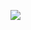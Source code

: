 [![](https://mermaid.ink/img/eyJjb2RlIjoiZ3JhcGggTFIgXG5cdCBBcHAudnVlLS0-SGVhZGVyLnZ1ZSBcblx0IEhlYWRlci52dWUtLT5kb3dubG9hZC50cyAgXG5cdCBkb3dubG9hZC50cy0tPnN0b3JlLnRzICAgXG5cdCBzdG9yZS50cy0tPnNmY0NvbXBpbGVyLnRzICAgIFxuXHQgc2ZjQ29tcGlsZXIudHMtLT5zdG9yZS50cyAgICAgXG5cdCBzdG9yZS50c1soc3RvcmUudHMpXSAgICAgIFxuXHQgc2ZjQ29tcGlsZXIudHMoc2ZjQ29tcGlsZXIudHMpICAgICBcblx0IHN0b3JlLnRzLS0-dXRpbHMudHMgICAgXG5cdCB1dGlscy50cyh1dGlscy50cykgICAgIFxuXHQgZG93bmxvYWQudHMtLT5pbmRleC5odG1sP3JhdyAgIFxuXHQgaW5kZXguaHRtbD9yYXcoaW5kZXguaHRtbD9yYXcpICAgIFxuXHQgZG93bmxvYWQudHMtLT5tYWluLmpzP3JhdyAgIFxuXHQgbWFpbi5qcz9yYXcobWFpbi5qcz9yYXcpICAgIFxuXHQgZG93bmxvYWQudHMtLT5wYWNrYWdlLmpzb24_cmF3ICAgXG5cdCBwYWNrYWdlLmpzb24_cmF3KHBhY2thZ2UuanNvbj9yYXcpICAgIFxuXHQgZG93bmxvYWQudHMtLT52aXRlLmNvbmZpZy5qcz9yYXcgICBcblx0IHZpdGUuY29uZmlnLmpzP3Jhdyh2aXRlLmNvbmZpZy5qcz9yYXcpICAgIFxuXHQgZG93bmxvYWQudHMtLT5SRUFETUUubWQ_cmF3ICAgXG5cdCBSRUFETUUubWQ_cmF3KFJFQURNRS5tZD9yYXcpICAgIFxuXHQgZG93bmxvYWQudHMoZG93bmxvYWQudHMpICAgXG5cdCBIZWFkZXIudnVlLS0-c2ZjQ29tcGlsZXIudHMgIFxuXHQgSGVhZGVyLnZ1ZShIZWFkZXIudnVlKSAgXG5cdCBBcHAudnVlLS0-U3BsaXRQYW5lLnZ1ZSBcblx0IFNwbGl0UGFuZS52dWUoU3BsaXRQYW5lLnZ1ZSkgIFxuXHQgQXBwLnZ1ZS0tPkVkaXRvci52dWUgXG5cdCBFZGl0b3IudnVlLS0-RmlsZVNlbGVjdG9yLnZ1ZSAgXG5cdCBGaWxlU2VsZWN0b3IudnVlLS0-c3RvcmUudHMgICBcblx0IEZpbGVTZWxlY3Rvci52dWUoRmlsZVNlbGVjdG9yLnZ1ZSkgICBcblx0IEVkaXRvci52dWUtLT5Db2RlTWlycm9yLnZ1ZSAgXG5cdCBDb2RlTWlycm9yLnZ1ZS0tPnV0aWxzLnRzICAgXG5cdCBDb2RlTWlycm9yLnZ1ZS0tPmNvZGVtaXJyb3IuY3NzICAgXG5cdCBjb2RlbWlycm9yLmNzcyhjb2RlbWlycm9yLmNzcykgICAgXG5cdCBDb2RlTWlycm9yLnZ1ZShDb2RlTWlycm9yLnZ1ZSkgICBcblx0IEVkaXRvci52dWUtLT5NZXNzYWdlLnZ1ZSAgXG5cdCBNZXNzYWdlLnZ1ZShNZXNzYWdlLnZ1ZSkgICBcblx0IEVkaXRvci52dWUtLT5zdG9yZS50cyAgXG5cdCBFZGl0b3IudnVlLS0-dXRpbHMudHMgIFxuXHQgRWRpdG9yLnZ1ZShFZGl0b3IudnVlKSAgXG5cdCBBcHAudnVlLS0-T3V0cHV0LnZ1ZSBcblx0IE91dHB1dC52dWUtLT5QcmV2aWV3LnZ1ZSAgXG5cdCBQcmV2aWV3LnZ1ZS0tPk1lc3NhZ2UudnVlICAgXG5cdCBQcmV2aWV3LnZ1ZS0tPnNyY2RvYy5odG1sP3JhdyAgIFxuXHQgc3JjZG9jLmh0bWw_cmF3KHNyY2RvYy5odG1sP3JhdykgICAgXG5cdCBQcmV2aWV3LnZ1ZS0tPlByZXZpZXdQcm94eS50cyAgIFxuXHQgUHJldmlld1Byb3h5LnRzKFByZXZpZXdQcm94eS50cykgICAgXG5cdCBQcmV2aWV3LnZ1ZS0tPnNmY0NvbXBpbGVyLnRzICAgXG5cdCBQcmV2aWV3LnZ1ZS0tPm1vZHVsZUNvbXBpbGVyLnRzICAgXG5cdCBtb2R1bGVDb21waWxlci50cy0tPnN0b3JlLnRzICAgIFxuXHQgbW9kdWxlQ29tcGlsZXIudHMtLT5zZmNDb21waWxlci50cyAgICBcblx0IG1vZHVsZUNvbXBpbGVyLnRzKG1vZHVsZUNvbXBpbGVyLnRzKSAgICBcblx0IFByZXZpZXcudnVlLS0-c3RvcmUudHMgICBcblx0IFByZXZpZXcudnVlKFByZXZpZXcudnVlKSAgIFxuXHQgT3V0cHV0LnZ1ZS0tPkNvZGVNaXJyb3IudnVlICBcblx0IE91dHB1dC52dWUtLT5zdG9yZS50cyAgXG5cdCBPdXRwdXQudnVlKE91dHB1dC52dWUpICBcblx0IEFwcC52dWVbW0FwcC52dWVdXVxuIiwibWVybWFpZCI6eyJ0aGVtZSI6ImRlZmF1bHQifSwidXBkYXRlRWRpdG9yIjpmYWxzZSwiYXV0b1N5bmMiOnRydWUsInVwZGF0ZURpYWdyYW0iOmZhbHNlfQ)](https://mermaid-js.github.io/mermaid-live-editor/edit/##eyJjb2RlIjoiZ3JhcGggVERcbiAgICBBW0NocmlzdG1hc10gLS0-fEdldCBtb25leXwgQihHbyBzaG9wcGluZylcbiAgICBCIC0tPiBDe0xldCBtZSB0aGlua31cbiAgICBDIC0tPnxPbmV8IERbTGFwdG9wXVxuICAgIEMgLS0-fFR3b3wgRVtpUGhvbmVdXG4gICAgQyAtLT58VGhyZWV8IEZbZmE6ZmEtY2FyIENhcl0iLCJtZXJtYWlkIjoie1xuICBcInRoZW1lXCI6IFwiZGVmYXVsdFwiXG59IiwidXBkYXRlRWRpdG9yIjpmYWxzZSwiYXV0b1N5bmMiOnRydWUsInVwZGF0ZURpYWdyYW0iOmZhbHNlfQ)
